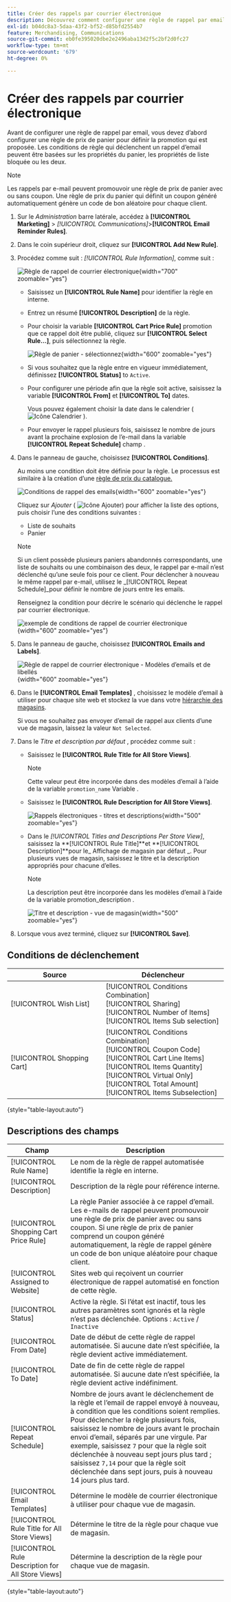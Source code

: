 ```yaml
---
title: Créer des rappels par courrier électronique
description: Découvrez comment configurer une règle de rappel par email qui utilise une règle de prix de panier existante.
exl-id: b04dc8a3-5daa-43f2-bf52-d85bfd2554b7
feature: Merchandising, Communications
source-git-commit: eb0fe395020dbe2e2496aba13d2f5c2bf2d0fc27
workflow-type: tm+mt
source-wordcount: '679'
ht-degree: 0%

---
```


# Créer des rappels par courrier électronique

Avant de configurer une règle de rappel par email, vous devez d’abord configurer une règle de prix de panier pour définir la promotion qui est proposée. Les conditions de règle qui déclenchent un rappel d’email peuvent être basées sur les propriétés du panier, les propriétés de liste bloquée ou les deux.

>[!NOTE]
>
>Les rappels par e-mail peuvent promouvoir une règle de prix de panier avec ou sans coupon. Une règle de prix du panier qui définit un coupon généré automatiquement génère un code de bon aléatoire pour chaque client.

1. Sur le _Administration_ barre latérale, accédez à **[!UICONTROL Marketing]** > _[!UICONTROL Communications]_>**[!UICONTROL Email Reminder Rules]**.

1. Dans le coin supérieur droit, cliquez sur **[!UICONTROL Add New Rule]**.

1. Procédez comme suit : _[!UICONTROL Rule Information]_, comme suit :

   ![Règle de rappel de courrier électronique](./assets/email-reminder-new.png){width="700" zoomable="yes"}

   - Saisissez un **[!UICONTROL Rule Name]** pour identifier la règle en interne.

   - Entrez un résumé **[!UICONTROL Description]** de la règle.

   - Pour choisir la variable **[!UICONTROL Cart Price Rule]** promotion que ce rappel doit être publié, cliquez sur **[!UICONTROL Select Rule…]**, puis sélectionnez la règle.

     ![Règle de panier - sélectionnez](./assets/email-reminder-select-rule.png){width="600" zoomable="yes"}

   - Si vous souhaitez que la règle entre en vigueur immédiatement, définissez **[!UICONTROL Status]** to `Active`.

   - Pour configurer une période afin que la règle soit active, saisissez la variable **[!UICONTROL From]** et **[!UICONTROL To]** dates.

     Vous pouvez également choisir la date dans le calendrier ( ![Icône Calendrier](../assets/icon-calendar.png) ).

   - Pour envoyer le rappel plusieurs fois, saisissez le nombre de jours avant la prochaine explosion de l’e-mail dans la variable **[!UICONTROL Repeat Schedule]** champ .

1. Dans le panneau de gauche, choisissez **[!UICONTROL Conditions]**.

   Au moins une condition doit être définie pour la règle. Le processus est similaire à la création d’une [règle de prix du catalogue.](price-rules-catalog.md)

   ![Conditions de rappel des emails](./assets/email-reminder-conditions.png){width="600" zoomable="yes"}

   Cliquez sur _Ajouter_ ( ![Icône Ajouter](../assets/icon-add-green-circle.png)) pour afficher la liste des options, puis choisir l’une des conditions suivantes :

   - Liste de souhaits
   - Panier

   >[!NOTE]
   >
   >Si un client possède plusieurs paniers abandonnés correspondants, une liste de souhaits ou une combinaison des deux, le rappel par e-mail n’est déclenché qu’une seule fois pour ce client. Pour déclencher à nouveau le même rappel par e-mail, utilisez le _[!UICONTROL Repeat Schedule]_pour définir le nombre de jours entre les emails.

   Renseignez la condition pour décrire le scénario qui déclenche le rappel par courrier électronique.

   ![exemple de conditions de rappel de courrier électronique](./assets/email-reminder-condition-example.png){width="600" zoomable="yes"}

1. Dans le panneau de gauche, choisissez **[!UICONTROL Emails and Labels]**.

   ![Règle de rappel de courrier électronique - Modèles d’emails et de libellés ](./assets/email-reminder-rule-emails-labels-email-templates.png){width="600" zoomable="yes"}

1. Dans le **[!UICONTROL Email Templates]** , choisissez le modèle d’email à utiliser pour chaque site web et stockez la vue dans votre [hiérarchie des magasins](../getting-started/websites-stores-views.md).

   Si vous ne souhaitez pas envoyer d’email de rappel aux clients d’une vue de magasin, laissez la valeur `Not Selected`.

1. Dans le _Titre et description par défaut_ , procédez comme suit :

   - Saisissez le **[!UICONTROL Rule Title for All Store Views]**.

     >[!NOTE]
     >
     >Cette valeur peut être incorporée dans des modèles d’email à l’aide de la variable `promotion_name` Variable .

   - Saisissez le **[!UICONTROL Rule Description for All Store Views]**.

     ![Rappels électroniques - titres et descriptions](./assets/email-reminders-emails-and-labels-default-titles-description.png){width="500" zoomable="yes"}

   - Dans le _[!UICONTROL Titles and Descriptions Per Store View]_, saisissez la **[!UICONTROL Rule Title]**et **[!UICONTROL Description]**pour le_ Affichage de magasin par défaut _. Pour plusieurs vues de magasin, saisissez le titre et la description appropriés pour chacune d’elles.

     >[!NOTE]
     >
     >La description peut être incorporée dans les modèles d’email à l’aide de la variable promotion_description .

     ![Titre et description - vue de magasin](./assets/email-reminder-rules-title-descriptions-per-store-view.png){width="500" zoomable="yes"}

1. Lorsque vous avez terminé, cliquez sur **[!UICONTROL Save]**.

## Conditions de déclenchement

| Source | Déclencheur |
|--- |--- |
| [!UICONTROL Wish List] | [!UICONTROL Conditions Combination]<br/>[!UICONTROL Sharing]<br/>[!UICONTROL Number of Items]<br/>[!UICONTROL Items Sub selection] |
| [!UICONTROL Shopping Cart] | [!UICONTROL Conditions Combination]<br/>[!UICONTROL Coupon Code]<br/>[!UICONTROL Cart Line Items]<br/>[!UICONTROL Items Quantity]<br/>[!UICONTROL Virtual Only]<br/>[!UICONTROL Total Amount]<br/>[!UICONTROL Items Subselection] |

{style="table-layout:auto"}

## Descriptions des champs

| Champ | Description |
|--- |--- |
| [!UICONTROL Rule Name] | Le nom de la règle de rappel automatisée identifie la règle en interne. |
| [!UICONTROL Description] | Description de la règle pour référence interne. |
| [!UICONTROL Shopping Cart Price Rule] | La règle Panier associée à ce rappel d’email. Les e-mails de rappel peuvent promouvoir une règle de prix de panier avec ou sans coupon. Si une règle de prix de panier comprend un coupon généré automatiquement, la règle de rappel génère un code de bon unique aléatoire pour chaque client. |
| [!UICONTROL Assigned to Website] | Sites web qui reçoivent un courrier électronique de rappel automatisé en fonction de cette règle. |
| [!UICONTROL Status] | Active la règle. Si l’état est inactif, tous les autres paramètres sont ignorés et la règle n’est pas déclenchée. Options : `Active` / `Inactive` |
| [!UICONTROL From Date] | Date de début de cette règle de rappel automatisée. Si aucune date n’est spécifiée, la règle devient active immédiatement. |
| [!UICONTROL To Date] | Date de fin de cette règle de rappel automatisée. Si aucune date n’est spécifiée, la règle devient active indéfiniment. |
| [!UICONTROL Repeat Schedule] | Nombre de jours avant le déclenchement de la règle et l’email de rappel envoyé à nouveau, à condition que les conditions soient remplies. Pour déclencher la règle plusieurs fois, saisissez le nombre de jours avant le prochain envoi d’email, séparés par une virgule. Par exemple, saisissez `7` pour que la règle soit déclenchée à nouveau sept jours plus tard ; saisissez `7,14` pour que la règle soit déclenchée dans sept jours, puis à nouveau 14 jours plus tard. |
| [!UICONTROL Email Templates] | Détermine le modèle de courrier électronique à utiliser pour chaque vue de magasin. |
| [!UICONTROL Rule Title for All Store Views] | Détermine le titre de la règle pour chaque vue de magasin. |
| [!UICONTROL Rule Description for All Store Views] | Détermine la description de la règle pour chaque vue de magasin. |

{style="table-layout:auto"}
